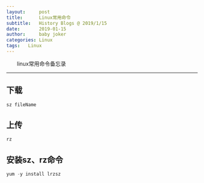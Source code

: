 ```yaml
---
layout:     post
title:      Linux常用命令
subtitle:   History Blogs @ 2019/1/15
date:       2019-01-15
author:     baby joker
categories:	Linux
tags:	Linux
---
```

　　linux常用命令备忘录




---
## 下载 ##
``` java
sz fileName
```
## 上传
``` java
rz
```
## 安装sz、rz命令
``` java
yum -y install lrzsz
```
